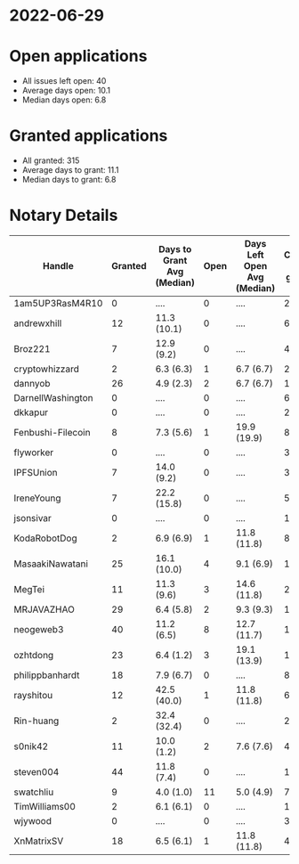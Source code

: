 2022-06-29
==========

# Open applications

- All issues left open: 40
- Average days open: 10.1
- Median days open: 6.8

# Granted applications

- All granted: 315
- Average days to grant: 11.1
- Median days to grant: 6.8

# Notary Details

| Handle            |   Granted | Days to Grant Avg (Median)   |   Open | Days Left Open Avg (Median)   |   Closed (no grant) |
|-------------------|-----------|------------------------------|--------|-------------------------------|---------------------|
| 1am5UP3RasM4R10   |         0 | ....                         |      0 | ....                          |                   2 |
| andrewxhill       |        12 | 11.3  (10.1)                 |      0 | ....                          |                  69 |
| Broz221           |         7 | 12.9  (9.2)                  |      0 | ....                          |                  41 |
| cryptowhizzard    |         2 | 6.3  (6.3)                   |      1 | 6.7  (6.7)                    |                  22 |
| dannyob           |        26 | 4.9  (2.3)                   |      2 | 6.7  (6.7)                    |                 134 |
| DarnellWashington |         0 | ....                         |      0 | ....                          |                   6 |
| dkkapur           |         0 | ....                         |      0 | ....                          |                   2 |
| Fenbushi-Filecoin |         8 | 7.3  (5.6)                   |      1 | 19.9  (19.9)                  |                  87 |
| flyworker         |         0 | ....                         |      0 | ....                          |                   3 |
| IPFSUnion         |         7 | 14.0  (9.2)                  |      0 | ....                          |                  33 |
| IreneYoung        |         7 | 22.2  (15.8)                 |      0 | ....                          |                  52 |
| jsonsivar         |         0 | ....                         |      0 | ....                          |                  13 |
| KodaRobotDog      |         2 | 6.9  (6.9)                   |      1 | 11.8  (11.8)                  |                   8 |
| MasaakiNawatani   |        25 | 16.1  (10.0)                 |      4 | 9.1  (6.9)                    |                 108 |
| MegTei            |        11 | 11.3  (9.6)                  |      3 | 14.6  (11.8)                  |                  28 |
| MRJAVAZHAO        |        29 | 6.4  (5.8)                   |      2 | 9.3  (9.3)                    |                 120 |
| neogeweb3         |        40 | 11.2  (6.5)                  |      8 | 12.7  (11.7)                  |                 127 |
| ozhtdong          |        23 | 6.4  (1.2)                   |      3 | 19.1  (13.9)                  |                 123 |
| philippbanhardt   |        18 | 7.9  (6.7)                   |      0 | ....                          |                  81 |
| rayshitou         |        12 | 42.5  (40.0)                 |      1 | 11.8  (11.8)                  |                  65 |
| Rin-huang         |         2 | 32.4  (32.4)                 |      0 | ....                          |                   2 |
| s0nik42           |        11 | 10.0  (1.2)                  |      2 | 7.6  (7.6)                    |                  49 |
| steven004         |        44 | 11.8  (7.4)                  |      0 | ....                          |                 180 |
| swatchliu         |         9 | 4.0  (1.0)                   |     11 | 5.0  (4.9)                    |                  77 |
| TimWilliams00     |         2 | 6.1  (6.1)                   |      0 | ....                          |                  13 |
| wjywood           |         0 | ....                         |      0 | ....                          |                  39 |
| XnMatrixSV        |        18 | 6.5  (6.1)                   |      1 | 11.8  (11.8)                  |                  40 |
